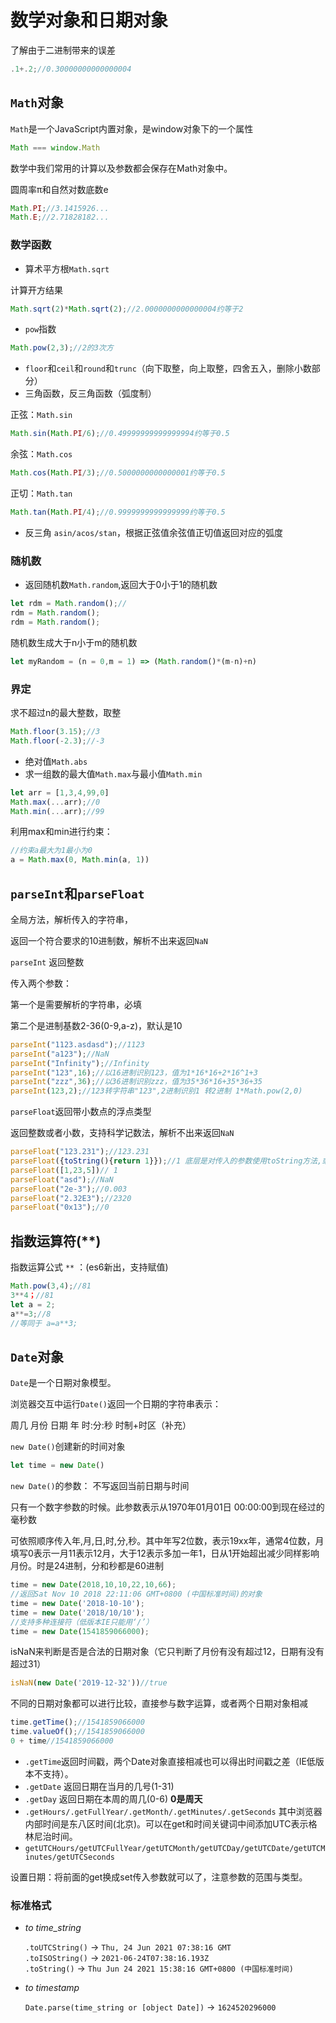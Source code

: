 # 数学对象和日期对象

了解由于二进制带来的误差

```js
.1+.2;//0.30000000000000004
```

## `Math`对象

`Math`是一个JavaScript内置对象，是window对象下的一个属性

```js
Math === window.Math
```

数学中我们常用的计算以及参数都会保存在Math对象中。

圆周率π和自然对数底数e

```js
Math.PI;//3.1415926...
Math.E;//2.71828182...
```

### 数学函数

* 算术平方根`Math.sqrt`

计算开方结果

```js
Math.sqrt(2)*Math.sqrt(2);//2.0000000000000004约等于2
```

* `pow`指数

```js
Math.pow(2,3);//2的3次方
```

* `floor`和`ceil`和`round`和`trunc`（向下取整，向上取整，四舍五入，删除小数部分）
* 三角函数，反三角函数（弧度制）

正弦：`Math.sin`

```js
Math.sin(Math.PI/6);//0.49999999999999994约等于0.5
```

余弦：`Math.cos`

```js
Math.cos(Math.PI/3);//0.5000000000000001约等于0.5
```

正切：`Math.tan`

```js
Math.tan(Math.PI/4);//0.9999999999999999约等于0.5
```

* 反三角 `asin/acos/stan`，根据正弦值余弦值正切值返回对应的弧度

### 随机数

* 返回随机数`Math.random`,返回大于0小于1的随机数

```js
let rdm = Math.random();//
rdm = Math.random();
rdm = Math.random();
```

随机数生成大于n小于m的随机数

```js
let myRandom = (n = 0,m = 1) => (Math.random()*(m-n)+n)
```

### 界定

求不超过n的最大整数，取整

```js
Math.floor(3.15);//3
Math.floor(-2.3);//-3
```

* 绝对值`Math.abs`
* 求一组数的最大值`Math.max`与最小值`Math.min`

```js
let arr = [1,3,4,99,0]
Math.max(...arr);//0
Math.min(...arr);//99
```

利用max和min进行约束：

```js
//约束a最大为1最小为0
a = Math.max(0, Math.min(a, 1))
```

## `parseInt`和`parseFloat`

全局方法，解析传入的字符串，

返回一个符合要求的10进制数，解析不出来返回`NaN`

`parseInt` 返回整数

传入两个参数：

第一个是需要解析的字符串，必填

第二个是进制基数2-36(0-9,a-z)，默认是10

```js
parseInt("1123.asdasd");//1123
parseInt("a123");//NaN
parseInt("Infinity");//Infinity
parseInt("123",16);//以16进制识别123，值为1*16*16+2*16^1+3
parseInt("zzz",36);//以36进制识别zzz，值为35*36*16+35*36+35
parseInt(123,2);//123转字符串"123",2进制识别1 转2进制 1*Math.pow(2,0)
```

`parseFloat`返回带小数点的浮点类型

返回整数或者小数，支持科学记数法，解析不出来返回`NaN`

```js
parseFloat("123.231");//123.231
parseFloat({toString(){return 1}});//1 底层是对传入的参数使用toString方法,或者valueOf方法
parseFloat([1,23,5])// 1 
parseFloat("asd");//NaN
parseFloat("2e-3");//0.003
parseFloat("2.32E3");//2320
parseFloat("0x13");//0
```

## 指数运算符(**)

指数运算公式 `**` ：(es6新出，支持赋值)

```js
Math.pow(3,4);//81
3**4；//81
let a = 2;
a**=3;//8
//等同于 a=a**3;
```

## `Date`对象

`Date`是一个日期对象模型。

浏览器交互中运行`Date()`返回一个日期的字符串表示：

周几 月份 日期 年 时:分:秒 时制+时区（补充）

`new Date()`创建新的时间对象

```js
let time = new Date()
```

`new Date()`的参数： 不写返回当前日期与时间

只有一个数字参数的时候。此参数表示从1970年01月01日 00:00:00到现在经过的毫秒数

可依照顺序传入年,月,日,时,分,秒。其中年写2位数，表示19xx年，通常4位数，月填写0表示一月11表示12月，大于12表示多加一年1，日从1开始超出减少同样影响月份。时是24进制，分和秒都是60进制

```js
time = new Date(2018,10,10,22,10,66);
//返回Sat Nov 10 2018 22:11:06 GMT+0800 (中国标准时间)的对象
time = new Date('2018-10-10');
time = new Date('2018/10/10');
//支持多种连接符（低版本IE只能用‘/’）
time = new Date(1541859066000);
```

isNaN来判断是否是合法的日期对象（它只判断了月份有没有超过12，日期有没有超过31）

```js
isNaN(new Date('2019-12-32'))//true
```

不同的日期对象都可以进行比较，直接参与数字运算，或者两个日期对象相减

```js
time.getTime();//1541859066000
time.valueOf();//1541859066000
0 + time//1541859066000
```

- `.getTime`返回时间戳，两个Date对象直接相减也可以得出时间戳之差（IE低版本不支持）。
- `.getDate` 返回日期在当月的几号(1-31)
- `.getDay` 返回日期在本周的周几(0-6) **0是周天** 
- `.getHours/.getFullYear/.getMonth/.getMinutes/.getSeconds`
    其中浏览器内部时间是东八区时间(北京)。可以在get和时间关键词中间添加UTC表示格林尼治时间。
- `getUTCHours/getUTCFullYear/getUTCMonth/getUTCDay/getUTCDate/getUTCMinutes/getUTCSeconds`

设置日期：将前面的get换成set传入参数就可以了，注意参数的范围与类型。

### 标准格式

- *to time_string*
  
  `.toUTCString()` -> `Thu, 24 Jun 2021 07:38:16 GMT`    
  `.toISOString()` -> `2021-06-24T07:38:16.193Z`    
  `.toString()` -> `Thu Jun 24 2021 15:38:16 GMT+0800 (中国标准时间)`

- *to timestamp*
  
  `Date.parse(time_string or [object Date])`  -> `1624520296000`

